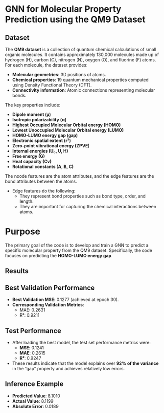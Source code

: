 # GNN for Molecular Property Prediction using the QM9 Dataset

## Dataset

The **QM9 dataset** is a collection of quantum chemical calculations of small organic molecules. It contains approximately 130,000 molecules made up of hydrogen (H), carbon (C), nitrogen (N), oxygen (O), and fluorine (F) atoms. For each molecule, the dataset provides:

- **Molecular geometries**: 3D positions of atoms.
- **Chemical properties**: 19 quantum mechanical properties computed using Density Functional Theory (DFT).
- **Connectivity information**: Atomic connections representing molecular bonds.

The key properties include:

- **Dipole moment (μ)**
- **Isotropic polarizability (α)**
- **Highest Occupied Molecular Orbital energy (HOMO)**
- **Lowest Unoccupied Molecular Orbital energy (LUMO)**
- **HOMO-LUMO energy gap (gap)**
- **Electronic spatial extent (r²)**
- **Zero-point vibrational energy (ZPVE)**
- **Internal energies (U₀, U, H)**
- **Free energy (G)**
- **Heat capacity (Cv)**
- **Rotational constants (A, B, C)**
  
The noode features are the atom attributes, and the edge features are the bond attributes between the atoms.

- Edge features do the following:
  - They represent bond properties such as bond type, order, and length.
  - They are important for capturing the chemical interactions between atoms.

# Purpose

The primary goal of the code is to develop and train a GNN to predict a specific molecular property from the QM9 dataset. Specifically, the code focuses on predicting the **HOMO-LUMO energy gap**.

## Results

## Best Validation Performance
- **Best Validation MSE**: 0.1277 (achieved at epoch 30).
- **Corresponding Validation Metrics**:
  - MAE: 0.2631
  - R²: 0.9211

## Test Performance
- After loading the best model, the test set performance metrics were:
  - **MSE**: 0.1241
  - **MAE**: 0.2615
  - **R²**: 0.9247
- These results indicate that the model explains over **92% of the variance** in the “gap” property and achieves relatively low errors.

## Inference Example
- **Predicted Value**: 8.1010
- **Actual Value**: 8.1199
- **Absolute Error**: 0.0189
